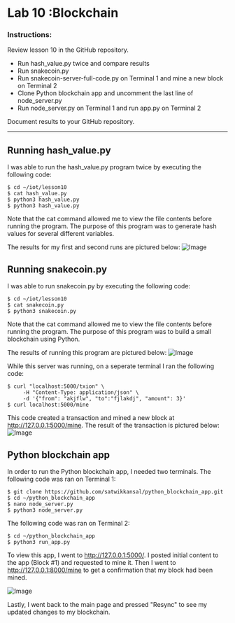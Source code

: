 # Lab 10 :Blockchain
### Instructions: 
Review lesson 10 in the GitHub repository.
- Run hash_value.py twice and compare results
- Run snakecoin.py
- Run snakecoin-server-full-code.py on Terminal 1 and mine a new block on Terminal 2
- Clone Python blockchain app and uncomment the last line of node_server.py
- Run node_server.py on Terminal 1 and run app.py on Terminal 2  </br>

Document results to your GitHub repository.

---
## Running hash_value.py
I was able to run the hash_value.py program twice by executing the following code: 
```
$ cd ~/iot/lesson10
$ cat hash_value.py
$ python3 hash_value.py
$ python3 hash_value.py
```
Note that the cat command allowed me to view the file contents before running the program. The purpose of this program was to generate hash values for several different variables. </br>

The results for my first and second runs are pictured below:
![Image](https://github.com/user-attachments/assets/a1b92d70-38d0-4ed8-bfe9-c989c8ab16e5)

## Running snakecoin.py
I was able to run snakecoin.py by executing the following code: 
```
$ cd ~/iot/lesson10
$ cat snakecoin.py
$ python3 snakecoin.py
```
Note that the cat command allowed me to view the file contents before running the program. The purpose of this program was to build a small blockchain using Python. </br>

The results of running this program are pictured below: 
![Image](https://github.com/user-attachments/assets/e8b73470-f131-4b44-9cda-115be1303452)

While this server was running, on a seperate terminal I ran the following code: 
```
$ curl "localhost:5000/txion" \
     -H "Content-Type: application/json" \
     -d '{"from": "akjflw", "to":"fjlakdj", "amount": 3}'
$ curl localhost:5000/mine
```

This code created a transaction and mined a new block at http://127.0.0.1:5000/mine. The result of the transaction is pictured below: 
![Image](https://github.com/user-attachments/assets/17b67fa4-7de1-4c60-becc-a4c306eb9cca)

## Python blockchain app
In order to run the Python blockchain app, I needed two terminals. The following code was ran on Terminal 1: 
```
$ git clone https://github.com/satwikkansal/python_blockchain_app.git
$ cd ~/python_blockchain_app
$ nano node_server.py
$ python3 node_server.py
```
The following code was ran on Terminal 2: 
```
$ cd ~/python_blockchain_app
$ python3 run_app.py
```
To view this app, I went to  http://127.0.0.1:5000/. I posted initial content to the app (Block #1) and requested to mine it. Then I went to http://127.0.0.1:8000/mine to get a confirmation that my block had been mined.

![Image](https://github.com/user-attachments/assets/92efbf9c-ed56-4644-9861-60bbf62701b8)

Lastly, I went back to the main page and pressed "Resync" to see my updated changes to my blockchain. 

